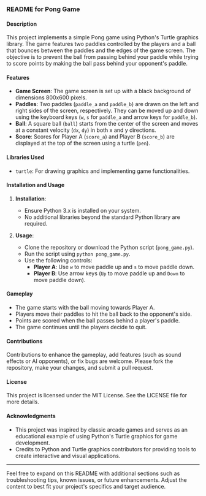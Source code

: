 ### README for Pong Game

#### Description

This project implements a simple Pong game using Python's Turtle graphics library. The game features two paddles controlled by the players and a ball that bounces between the paddles and the edges of the game screen. The objective is to prevent the ball from passing behind your paddle while trying to score points by making the ball pass behind your opponent's paddle.

#### Features

- **Game Screen**: The game screen is set up with a black background of dimensions 800x600 pixels.
- **Paddles**: Two paddles (`paddle_a` and `paddle_b`) are drawn on the left and right sides of the screen, respectively. They can be moved up and down using the keyboard keys (`w`, `s` for `paddle_a` and arrow keys for `paddle_b`).
- **Ball**: A square ball (`ball`) starts from the center of the screen and moves at a constant velocity (`dx`, `dy`) in both x and y directions.
- **Score**: Scores for Player A (`score_a`) and Player B (`score_b`) are displayed at the top of the screen using a turtle (`pen`).

#### Libraries Used

- `turtle`: For drawing graphics and implementing game functionalities.

#### Installation and Usage

1. **Installation**:
   - Ensure Python 3.x is installed on your system.
   - No additional libraries beyond the standard Python library are required.

2. **Usage**:
   - Clone the repository or download the Python script (`pong_game.py`).
   - Run the script using `python pong_game.py`.
   - Use the following controls:
     - **Player A**: Use `w` to move paddle up and `s` to move paddle down.
     - **Player B**: Use arrow keys (`Up` to move paddle up and `Down` to move paddle down).

#### Gameplay

- The game starts with the ball moving towards Player A.
- Players move their paddles to hit the ball back to the opponent's side.
- Points are scored when the ball passes behind a player's paddle.
- The game continues until the players decide to quit.

#### Contributions

Contributions to enhance the gameplay, add features (such as sound effects or AI opponents), or fix bugs are welcome. Please fork the repository, make your changes, and submit a pull request.

#### License

This project is licensed under the MIT License. See the LICENSE file for more details.

#### Acknowledgments

- This project was inspired by classic arcade games and serves as an educational example of using Python's Turtle graphics for game development.
- Credits to Python and Turtle graphics contributors for providing tools to create interactive and visual applications.

---

Feel free to expand on this README with additional sections such as troubleshooting tips, known issues, or future enhancements. Adjust the content to best fit your project's specifics and target audience.
